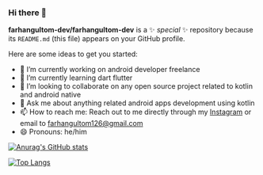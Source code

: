 ### Hi there 👋


**farhangultom-dev/farhangultom-dev** is a ✨ _special_ ✨ repository because its `README.md` (this file) appears on your GitHub profile.

Here are some ideas to get you started:

- 🔭 I’m currently working on android developer freelance
- 🌱 I’m currently learning dart flutter
- 👯 I’m looking to collaborate on any open source project related to kotlin and android native
- 💬 Ask me about anything related android apps development using kotlin
- 📫 How to reach me: Reach out to me directly through my [Instagram](https://instagram.com/farhangultom) or email to farhangultom126@gmail.com
- 😄 Pronouns: he/him

[![Anurag's GitHub stats](https://github-readme-stats.vercel.app/api?username=farhangultom-dev)](https://github.com/anuraghazra/github-readme-stats)

[![Top Langs](https://github-readme-stats.vercel.app/api/top-langs/?username=farhangultom-dev&layout=compact)](https://github.com/anuraghazra/github-readme-stats)

